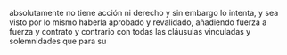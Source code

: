 absolutamente no tiene acción ni derecho y sin embargo lo intenta, y sea visto por lo mismo haberla aprobado y revalidado, añadiendo fuerza a fuerza y contrato y contrario con todas las cláusulas vinculadas y solemnidades que para su